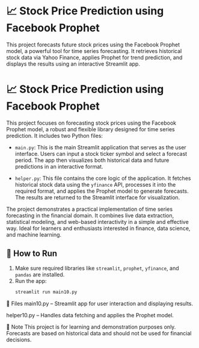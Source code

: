 # 📈 Stock Price Prediction using Facebook Prophet

This project forecasts future stock prices using the Facebook Prophet model, a powerful tool for time series forecasting. It retrieves historical stock data via Yahoo Finance, applies Prophet for trend prediction, and displays the results using an interactive Streamlit app.
# 📈 Stock Price Prediction using Facebook Prophet

This project focuses on forecasting stock prices using the Facebook Prophet model, a robust and flexible library designed for time series prediction. It includes two Python files:

- `main.py`: This is the main Streamlit application that serves as the user interface. Users can input a stock ticker symbol and select a forecast period. The app then visualizes both historical data and future predictions in an interactive format.
  
- `helper.py`: This file contains the core logic of the application. It fetches historical stock data using the `yfinance` API, processes it into the required format, and applies the Prophet model to generate forecasts. The results are returned to the Streamlit interface for visualization.

The project demonstrates a practical implementation of time series forecasting in the financial domain. It combines live data extraction, statistical modeling, and web-based interactivity in a simple and effective way. Ideal for learners and enthusiasts interested in finance, data science, and machine learning.


## 🚀 How to Run

1. Make sure required libraries like `streamlit`, `prophet`, `yfinance`, and `pandas` are installed.
2. Run the app:
   ```bash
   streamlit run main10.py
🧾 Files
main10.py – Streamlit app for user interaction and displaying results.

helper10.py – Handles data fetching and applies the Prophet model.

📌 Note
This project is for learning and demonstration purposes only. Forecasts are based on historical data and should not be used for financial decisions.
